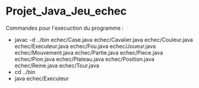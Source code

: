 # Projet_Java_Jeu_echec
Commandes pour l'execuction du programme :
- javac -d ../bin echec/Case.java echec/Cavalier.java echec/Couleur.java echec/Executeur.java echec/Fou.java echec/Joueur.java echec/Mouvement.java echec/Partie.java echec/Piece.java echec/Pion.java echec/Plateau.java echec/Position.java echec/Reine.java echec/Tour.java
- cd ../bin
- java echec/Executeur
